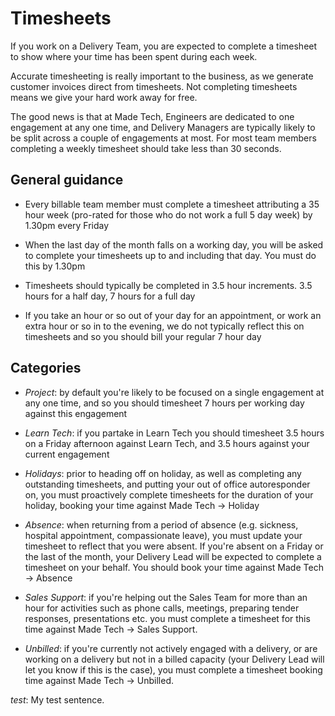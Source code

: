 # Timesheets

If you work on a Delivery Team, you are expected to complete a timesheet to show where your time has been spent during each week.

Accurate timesheeting is really important to the business, as we generate customer invoices direct from timesheets. Not completing timesheets means we give your hard work away for free.

The good news is that at Made Tech, Engineers are dedicated to one engagement at any one time, and Delivery Managers are typically likely to be split across a couple of engagements at most. For most team members completing a weekly timesheet should take less than 30 seconds.

## General guidance

- Every billable team member must complete a timesheet attributing a 35 hour week (pro-rated for those who do not work a full 5 day week) by 1.30pm every Friday

- When the last day of the month falls on a working day, you will be asked to complete your timesheets up to and including that day. You must do this by 1.30pm

- Timesheets should typically be completed in 3.5 hour increments. 3.5 hours for a half day, 7 hours for a full day

- If you take an hour or so out of your day for an appointment, or work an extra hour or so in to the evening, we do not typically reflect this on timesheets and so you should bill your regular 7 hour day


## Categories

- *Project*: by default you're likely to be focused on a single engagement at any one time, and so you should timesheet 7 hours per working day against this engagement

- *Learn Tech*: if you partake in Learn Tech you should timesheet 3.5 hours on a Friday afternoon against Learn Tech, and 3.5 hours against your current engagement

- *Holidays*: prior to heading off on holiday, as well as completing any outstanding timesheets, and putting your out of office autoresponder on, you must proactively complete timesheets for the duration of your holiday, booking your time against Made Tech -> Holiday

- *Absence*: when returning from a period of absence (e.g. sickness, hospital appointment, compassionate leave), you must update your timesheet to reflect that you were absent. If you're absent on a Friday or the last of the month, your Delivery Lead will be expected to complete a timesheet on your behalf. You should book your time against Made Tech -> Absence

- *Sales Support*: if you're helping out the Sales Team for more than an hour for activities such as phone calls, meetings, preparing tender responses, presentations etc. you must complete a timesheet for this time against Made Tech -> Sales Support.

- *Unbilled*: if you're currently not actively engaged with a delivery, or are working on a delivery but not in a billed capacity (your Delivery Lead will let you know if this is the case), you must complete a timesheet booking time against Made Tech -> Unbilled.

*test*: My test sentence. 
